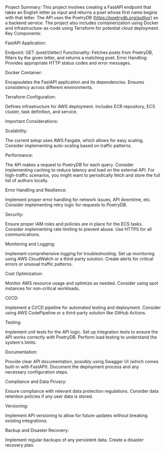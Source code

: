 Project Summary:
This project involves creating a FastAPI endpoint that takes an English letter as input and returns a poet whose first name begins with that letter. The API uses the PoetryDB (https://poetrydb.org/author) as a backend service. The project also includes containerization using Docker and infrastructure-as-code using Terraform for potential cloud deployment.
Key Components:

FastAPI Application:

Endpoint: GET /poet/{letter}
Functionality: Fetches poets from PoetryDB, filters by the given letter, and returns a matching poet.
Error Handling: Provides appropriate HTTP status codes and error messages.


Docker Container:

Encapsulates the FastAPI application and its dependencies.
Ensures consistency across different environments.


Terraform Configuration:

Defines infrastructure for AWS deployment.
Includes ECR repository, ECS cluster, task definition, and service.



Important Considerations:

Scalability:

The current setup uses AWS Fargate, which allows for easy scaling.
Consider implementing auto-scaling based on traffic patterns.


Performance:

The API makes a request to PoetryDB for each query. Consider implementing caching to reduce latency and load on the external API.
For high-traffic scenarios, you might want to periodically fetch and store the full list of authors locally.


Error Handling and Resilience:

Implement proper error handling for network issues, API downtime, etc.
Consider implementing retry logic for requests to PoetryDB.


Security:

Ensure proper IAM roles and policies are in place for the ECS tasks.
Consider implementing rate limiting to prevent abuse.
Use HTTPS for all communications.


Monitoring and Logging:

Implement comprehensive logging for troubleshooting.
Set up monitoring using AWS CloudWatch or a third-party solution.
Create alerts for critical errors or unusual traffic patterns.


Cost Optimization:

Monitor AWS resource usage and optimize as needed.
Consider using spot instances for non-critical workloads.


CI/CD:

Implement a CI/CD pipeline for automated testing and deployment.
Consider using AWS CodePipeline or a third-party solution like GitHub Actions.


Testing:

Implement unit tests for the API logic.
Set up integration tests to ensure the API works correctly with PoetryDB.
Perform load testing to understand the system's limits.


Documentation:

Provide clear API documentation, possibly using Swagger UI (which comes built-in with FastAPI).
Document the deployment process and any necessary configuration steps.


Compliance and Data Privacy:

Ensure compliance with relevant data protection regulations.
Consider data retention policies if any user data is stored.


Versioning:

Implement API versioning to allow for future updates without breaking existing integrations.


Backup and Disaster Recovery:

Implement regular backups of any persistent data.
Create a disaster recovery plan.
